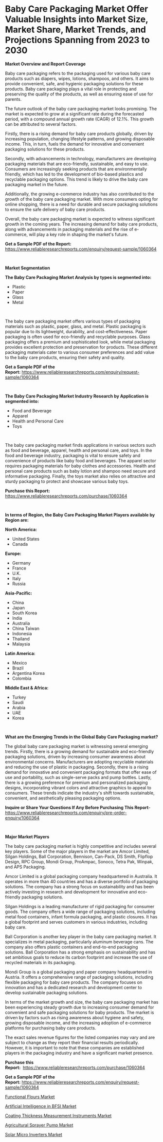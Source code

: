 <p><h1>Baby Care Packaging Market Offer Valuable Insights into Market Size, Market Share, Market Trends, and Projections Spanning from 2023 to 2030</h1></p><p><strong>Market Overview and Report Coverage</strong></p>
<p><p>Baby care packaging refers to the packaging used for various baby care products such as diapers, wipes, lotions, shampoos, and others. It aims to provide convenient, safe, and hygienic packaging solutions for these products. Baby care packaging plays a vital role in protecting and preserving the quality of the products, as well as ensuring ease of use for parents.</p><p>The future outlook of the baby care packaging market looks promising. The market is expected to grow at a significant rate during the forecasted period, with a compound annual growth rate (CAGR) of 12.1%. This growth can be attributed to several factors.</p><p>Firstly, there is a rising demand for baby care products globally, driven by increasing population, changing lifestyle patterns, and growing disposable income. This, in turn, fuels the demand for innovative and convenient packaging solutions for these products.</p><p>Secondly, with advancements in technology, manufacturers are developing packaging materials that are eco-friendly, sustainable, and easy to use. Consumers are increasingly seeking products that are environmentally friendly, which has led to the development of bio-based plastics and recyclable packaging options. This trend is likely to drive the baby care packaging market in the future.</p><p>Additionally, the growing e-commerce industry has also contributed to the growth of the baby care packaging market. With more consumers opting for online shopping, there is a need for durable and secure packaging solutions to ensure the safe delivery of baby care products.</p><p>Overall, the baby care packaging market is expected to witness significant growth in the coming years. The increasing demand for baby care products, along with advancements in packaging materials and the rise of e-commerce, will play a key role in shaping the market's future.</p></p>
<p><strong>Get a Sample PDF of the Report:</strong> <a href="https://www.reliableresearchreports.com/enquiry/request-sample/1060364">https://www.reliableresearchreports.com/enquiry/request-sample/1060364</a></p>
<p>&nbsp;</p>
<p><strong>Market Segmentation</strong></p>
<p><strong>The Baby Care Packaging Market Analysis by types is segmented into:</strong></p>
<p><ul><li>Plastic</li><li>Paper</li><li>Glass</li><li>Metal</li></ul></p>
<p>&nbsp;</p>
<p><p>The baby care packaging market offers various types of packaging materials such as plastic, paper, glass, and metal. Plastic packaging is popular due to its lightweight, durability, and cost-effectiveness. Paper packaging is often used for eco-friendly and recyclable purposes. Glass packaging offers a premium and sophisticated look, while metal packaging provides excellent protection and preservation for products. These different packaging materials cater to various consumer preferences and add value to the baby care products, ensuring their safety and quality.</p></p>
<p><strong>Get a Sample PDF of the Report:</strong>&nbsp;<a href="https://www.reliableresearchreports.com/enquiry/request-sample/1060364">https://www.reliableresearchreports.com/enquiry/request-sample/1060364</a></p>
<p>&nbsp;</p>
<p><strong>The Baby Care Packaging Market Industry Research by Application is segmented into:</strong></p>
<p><ul><li>Food and Beverage</li><li>Apparel</li><li>Health and Personal Care</li><li>Toys</li></ul></p>
<p>&nbsp;</p>
<p><p>The baby care packaging market finds applications in various sectors such as food and beverage, apparel, health and personal care, and toys. In the food and beverage industry, packaging is vital to ensure safety and convenience of products like baby food and beverages. The apparel sector requires packaging materials for baby clothes and accessories. Health and personal care products such as baby lotion and shampoo need secure and informative packaging. Finally, the toys market also relies on attractive and sturdy packaging to protect and showcase various baby toys.</p></p>
<p><strong>Purchase this Report:</strong>&nbsp; <a href="https://www.reliableresearchreports.com/purchase/1060364">https://www.reliableresearchreports.com/purchase/1060364</a></p>
<p>&nbsp;</p>
<p><strong>In terms of Region, the Baby Care Packaging Market Players available by Region are:</strong></p>
<p>
    <p> <strong> North America: </strong>
        <ul>
            <li>United States</li>
            <li>Canada</li>
        </ul>
        </p> 
    <p> <strong> Europe: </strong>
        <ul>
            <li>Germany</li>
            <li>France</li>
            <li>U.K.</li>
            <li>Italy</li>
            <li>Russia</li>
        </ul>
        </p> 
    <p> <strong> Asia-Pacific: </strong>
        <ul>
            <li>China</li>
            <li>Japan</li>
            <li>South Korea</li>
            <li>India</li>
            <li>Australia</li>
            <li>China Taiwan</li>
            <li>Indonesia</li>
            <li>Thailand</li>
            <li>Malaysia</li>
        </ul>
        </p> 
    <p> <strong> Latin America: </strong>
        <ul>
            <li>Mexico</li>
            <li>Brazil</li>
            <li>Argentina Korea</li>
            <li>Colombia</li>
        </ul>
        </p> 
    <p> <strong> Middle East & Africa: </strong>
        <ul>
            <li>Turkey</li>
            <li>Saudi</li>
            <li>Arabia</li>
            <li>UAE</li>
            <li>Korea</li>
        </ul>
    </p>
    </p>
<p>&nbsp;</p>
<p><strong>What are the Emerging Trends in the Global Baby Care Packaging market?</strong></p>
<p><p>The global baby care packaging market is witnessing several emerging trends. Firstly, there is a growing demand for sustainable and eco-friendly packaging solutions, driven by increasing consumer awareness about environmental concerns. Manufacturers are adopting recyclable materials and reducing the use of plastic in packaging. Secondly, there is a rising demand for innovative and convenient packaging formats that offer ease of use and portability, such as single-serve packs and pump bottles. Lastly, there is a growing preference for premium and personalized packaging designs, incorporating vibrant colors and attractive graphics to appeal to consumers. These trends indicate the industry's shift towards sustainable, convenient, and aesthetically pleasing packaging options.</p></p>
<p><strong>Inquire or Share Your Questions If Any Before Purchasing This Report</strong>- <a href="https://www.reliableresearchreports.com/enquiry/pre-order-enquiry/1060364">https://www.reliableresearchreports.com/enquiry/pre-order-enquiry/1060364</a></p>
<p>&nbsp;</p>
<p><strong>Major Market Players</strong></p>
<p><p>The baby care packaging market is highly competitive and includes several key players. Some of the major players in the market are Amcor Limited, Silgan Holdings, Ball Corporation, Bennison, Can-Pack, DS Smith, Flipflop Design, RPC Group, Mondi Group, ProAmpac, Sonoco, Tetra Pak, Winpak, and APS Packaging.</p><p>Amcor Limited is a global packaging company headquartered in Australia. It operates in more than 40 countries and has a diverse portfolio of packaging solutions. The company has a strong focus on sustainability and has been actively investing in research and development for innovative and eco-friendly packaging solutions. </p><p>Silgan Holdings is a leading manufacturer of rigid packaging for consumer goods. The company offers a wide range of packaging solutions, including metal food containers, infant formula packaging, and plastic closures. It has a global footprint and serves customers in various industries, including baby care. </p><p>Ball Corporation is another key player in the baby care packaging market. It specializes in metal packaging, particularly aluminum beverage cans. The company also offers plastic containers and end-to-end packaging solutions. Ball Corporation has a strong emphasis on sustainability and has set ambitious goals to reduce its carbon footprint and increase the use of recycled materials in its packaging.</p><p>Mondi Group is a global packaging and paper company headquartered in Austria. It offers a comprehensive range of packaging solutions, including flexible packaging for baby care products. The company focuses on innovation and has a dedicated research and development center to develop sustainable packaging solutions.</p><p>In terms of the market growth and size, the baby care packaging market has been experiencing steady growth due to increasing consumer demand for convenient and safe packaging solutions for baby products. The market is driven by factors such as rising awareness about hygiene and safety, growing disposable income, and the increasing adoption of e-commerce platforms for purchasing baby care products.</p><p>The exact sales revenue figures for the listed companies may vary and are subject to change as they report their financial results periodically. However, it is important to note that these companies are established players in the packaging industry and have a significant market presence.</p></p>
<p><strong>Purchase this Report:</strong>&nbsp;&nbsp;<a href="https://www.reliableresearchreports.com/purchase/1060364">https://www.reliableresearchreports.com/purchase/1060364</a></p>
<p></p>
<p><strong>Get a Sample PDF of the Report:</strong>&nbsp;<a href="https://www.reliableresearchreports.com/enquiry/request-sample/1060364">https://www.reliableresearchreports.com/enquiry/request-sample/1060364</a></p>
<p><p><a href="https://github.com/deliacustodio40/Market-Research-Report-List-1/blob/main/functional-flours-market.md">Functional Flours Market</a></p><p><a href="https://medium.com/@tonikuhic/artificial-intelligence-in-bfsi-market-size-cagr-trends-2024-2030-0552d1cda70f">Artificial Intelligence in BFSI Market</a></p><p><a href="https://www.linkedin.com/pulse/coating-thickness-measurement-instruments-market-research-report-nsvbc/">Coating Thickness Measurement Instruments Market</a></p><p><a href="https://www.linkedin.com/pulse/agricultural-sprayer-pump-market-challenges-opportunities-growth-xt8vc/">Agricultural Sprayer Pump Market</a></p><p><a href="https://github.com/scarol104/Market-Research-Report-List-1/blob/main/solar-micro-inverters-market.md">Solar Micro Inverters Market</a></p></p>